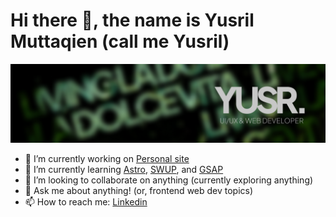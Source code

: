 # Hi there 👋, the name is Yusril Muttaqien (call me Yusril)

![Yusril Muttaqien's logo v4](https://github.com/yusrmuttaqien/yusrmuttaqien/blob/main/Cover.png "Yusril Muttaqien's logo v4")

- 🔭 I’m currently working on [Personal site](http://yusrilmuttaqien.vercel.app/)
- 🌱 I’m currently learning [Astro](https://astro.build/), [SWUP](https://swup.js.org/), and [GSAP](https://greensock.com/)
- 👯 I’m looking to collaborate on anything (currently exploring anything)
- 💬 Ask me about anything! (or, frontend web dev topics)
- 📫 How to reach me: [Linkedin](https://www.linkedin.com/in/ydhm/)

<!--
**yusrmuttaqien/yusrmuttaqien** is a ✨ _special_ ✨ repository because its `README.md` (this file) appears on your GitHub profile.

Here are some ideas to get you started:

- 🔭 I’m currently working on ...
- 🌱 I’m currently learning ...
- 👯 I’m looking to collaborate on ...
- 🤔 I’m looking for help with ...
- 💬 Ask me about ...
- 📫 How to reach me: ...
- 😄 Pronouns: ...
- ⚡ Fun fact: ...
-->
